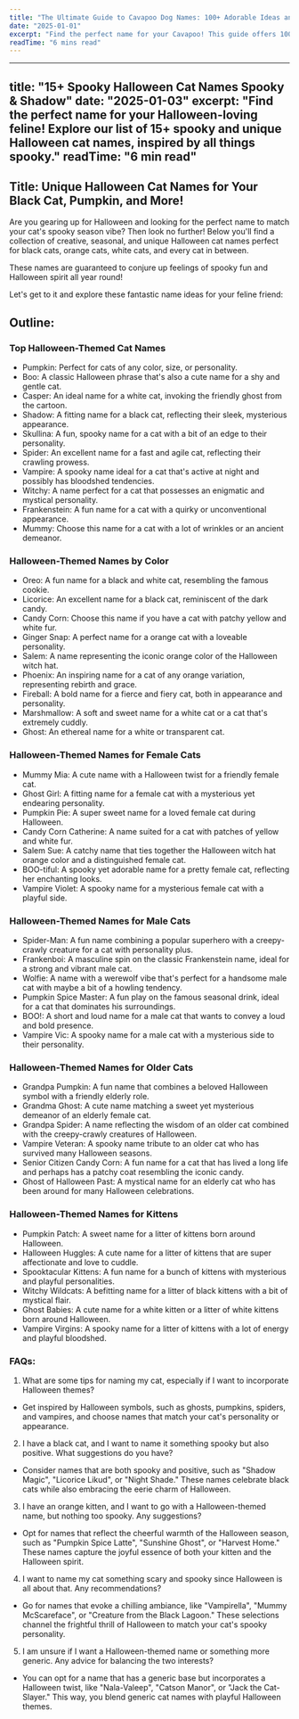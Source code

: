 ```yaml
---
title: "The Ultimate Guide to Cavapoo Dog Names: 100+ Adorable Ideas and Tips"
date: "2025-01-01"
excerpt: "Find the perfect name for your Cavapoo! This guide offers 100+ adorable name ideas, tips for choosing, and inspiration to help you find the ideal match for your furry friend."
readTime: "6 mins read"
---
```


---
title: "15+ Spooky Halloween Cat Names Spooky & Shadow"
date: "2025-01-03"
excerpt: "Find the perfect name for your Halloween-loving feline! Explore our list of 15+ spooky and unique Halloween cat names, inspired by all things spooky."
readTime: "6 min read"
---

## Title: Unique Halloween Cat Names for Your Black Cat, Pumpkin, and More!

Are you gearing up for Halloween and looking for the perfect name to match your cat's spooky season vibe? Then look no further! Below you'll find a collection of creative, seasonal, and unique Halloween cat names perfect for black cats, orange cats, white cats, and every cat in between.

These names are guaranteed to conjure up feelings of spooky fun and Halloween spirit all year round!

Let's get to it and explore these fantastic name ideas for your feline friend:

## Outline:

### Top Halloween-Themed Cat Names

- Pumpkin: Perfect for cats of any color, size, or personality.
- Boo: A classic Halloween phrase that's also a cute name for a shy and gentle cat.
- Casper: An ideal name for a white cat, invoking the friendly ghost from the cartoon.
- Shadow: A fitting name for a black cat, reflecting their sleek, mysterious appearance.
- Skullina: A fun, spooky name for a cat with a bit of an edge to their personality.
- Spider: An excellent name for a fast and agile cat, reflecting their crawling prowess.
- Vampire: A spooky name ideal for a cat that's active at night and possibly has bloodshed tendencies.
- Witchy: A name perfect for a cat that possesses an enigmatic and mystical personality.
- Frankenstein: A fun name for a cat with a quirky or unconventional appearance.
- Mummy: Choose this name for a cat with a lot of wrinkles or an ancient demeanor.

### Halloween-Themed Names by Color

- Oreo: A fun name for a black and white cat, resembling the famous cookie.
- Licorice: An excellent name for a black cat, reminiscent of the dark candy.
- Candy Corn: Choose this name if you have a cat with patchy yellow and white fur.
- Ginger Snap: A perfect name for a orange cat with a loveable personality.
- Salem: A name representing the iconic orange color of the Halloween witch hat.
- Phoenix: An inspiring name for a cat of any orange variation, representing rebirth and grace.
- Fireball: A bold name for a fierce and fiery cat, both in appearance and personality.
- Marshmallow: A soft and sweet name for a white cat or a cat that's extremely cuddly.
- Ghost: An ethereal name for a white or transparent cat.

### Halloween-Themed Names for Female Cats

- Mummy Mia: A cute name with a Halloween twist for a friendly female cat.
- Ghost Girl: A fitting name for a female cat with a mysterious yet endearing personality.
- Pumpkin Pie: A super sweet name for a loved female cat during Halloween.
- Candy Corn Catherine: A name suited for a cat with patches of yellow and white fur.
- Salem Sue: A catchy name that ties together the Halloween witch hat orange color and a distinguished female cat.
- BOO-tiful: A spooky yet adorable name for a pretty female cat, reflecting her enchanting looks.
- Vampire Violet: A spooky name for a mysterious female cat with a playful side.

### Halloween-Themed Names for Male Cats

- Spider-Man: A fun name combining a popular superhero with a creepy-crawly creature for a cat with personality plus.
- Frankenboi: A masculine spin on the classic Frankenstein name, ideal for a strong and vibrant male cat.
- Wolfie: A name with a werewolf vibe that's perfect for a handsome male cat with maybe a bit of a howling tendency.
- Pumpkin Spice Master: A fun play on the famous seasonal drink, ideal for a cat that dominates his surroundings.
- BOO!: A short and loud name for a male cat that wants to convey a loud and bold presence.
- Vampire Vic: A spooky name for a male cat with a mysterious side to their personality.

### Halloween-Themed Names for Older Cats

- Grandpa Pumpkin: A fun name that combines a beloved Halloween symbol with a friendly elderly role.
- Grandma Ghost: A cute name matching a sweet yet mysterious demeanor of an elderly female cat.
- Grandpa Spider: A name reflecting the wisdom of an older cat combined with the creepy-crawly creatures of Halloween.
- Vampire Veteran: A spooky name tribute to an older cat who has survived many Halloween seasons.
- Senior Citizen Candy Corn: A fun name for a cat that has lived a long life and perhaps has a patchy coat resembling the iconic candy.
- Ghost of Halloween Past: A mystical name for an elderly cat who has been around for many Halloween celebrations.

### Halloween-Themed Names for Kittens

- Pumpkin Patch: A sweet name for a litter of kittens born around Halloween.
- Halloween Huggles: A cute name for a litter of kittens that are super affectionate and love to cuddle.
- Spooktacular Kittens: A fun name for a bunch of kittens with mysterious and playful personalities.
- Witchy Wildcats: A befitting name for a litter of black kittens with a bit of mystical flair.
- Ghost Babies: A cute name for a white kitten or a litter of white kittens born around Halloween.
- Vampire Virgins: A spooky name for a litter of kittens with a lot of energy and playful bloodshed.

### FAQs:

1. What are some tips for naming my cat, especially if I want to incorporate Halloween themes?

- Get inspired by Halloween symbols, such as ghosts, pumpkins, spiders, and vampires, and choose names that match your cat's personality or appearance.

2. I have a black cat, and I want to name it something spooky but also positive. What suggestions do you have?

- Consider names that are both spooky and positive, such as "Shadow Magic", "Licorice Likud", or "Night Shade." These names celebrate black cats while also embracing the eerie charm of Halloween.

3. I have an orange kitten, and I want to go with a Halloween-themed name, but nothing too spooky. Any suggestions?

- Opt for names that reflect the cheerful warmth of the Halloween season, such as "Pumpkin Spice Latte", "Sunshine Ghost", or "Harvest Home." These names capture the joyful essence of both your kitten and the Halloween spirit.

4. I want to name my cat something scary and spooky since Halloween is all about that. Any recommendations?

- Go for names that evoke a chilling ambiance, like "Vampirella", "Mummy McScareface", or "Creature from the Black Lagoon." These selections channel the frightful thrill of Halloween to match your cat's spooky personality.

5. I am unsure if I want a Halloween-themed name or something more generic. Any advice for balancing the two interests?

- You can opt for a name that has a generic base but incorporates a Halloween twist, like "Nala-Valeep", "Catson Manor", or "Jack the Cat-Slayer." This way, you blend generic cat names with playful Halloween themes.